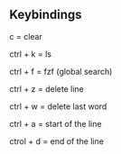 ## Keybindings
c = clear

ctrl + k = ls

ctrl + f = fzf (global search)

ctrl + z = delete line

ctrl + w = delete last word

ctrl + a = start of the line

ctrol + d = end of the line

